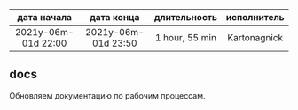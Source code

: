 
| дата начала         |   дата конца        |  длительность  | исполнитель  |
|:-------------------:|:-------------------:|:--------------:|:------------:|
| 2021y-06m-01d 22:00 | 2021y-06m-01d 23:50 | 1 hour, 55 min | Kartonagnick |

docs
---
Обновляем документацию по рабочим процессам.  